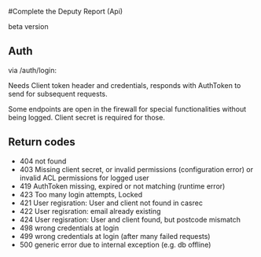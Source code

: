 #Complete the Deputy Report (Api)

beta version

Auth
----
via    /auth/login: 

Needs Client token header and credentials, responds with AuthToken to send for subsequent requests.

Some endpoints are open in the firewall for special functionalities without being logged. 
Client secret is required for those.
    

Return codes
------------
* 404 not found
* 403 Missing client secret, or invalid permissions (configuration error) or invalid ACL permissions for logged user
* 419 AuthToken missing, expired or not matching (runtime error)
* 423 Too many login attempts, Locked
* 421 User regisration: User and client not found in casrec
* 422 User regisration: email already existing
* 424 User regisration: User and client found, but postcode mismatch
* 498 wrong credentials at login
* 499 wrong credentials at login (after many failed requests)
* 500 generic error due to internal exception (e.g. db offline)


